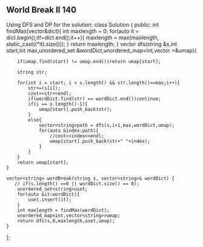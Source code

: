 ## World Break II 140

Using DFS and DP for the solution:
    class Solution {
public:
     int findMax(vector<string>&dict){
        int maxlength = 0;
        for(auto it = dict.begin();it!=dict.end();it++){
            maxlength = max(maxlength, static_cast<int>((*it).size()));
        }
            return maxlength;
    }
    vector<string> dfs(string &s,int start,int max,unordered_set<string> &wordDict,unordered_map<int,vector<string> >&umap){
        
        if(umap.find(start) != umap.end())return umap[start];
        
        string str;
        
        for(int i = start; i < s.length() && str.length()<=max;i++){
            str+=(s[i]);
            cout<<str<<endl;
            if(wordDict.find(str) == wordDict.end())continue;
            if(i == s.length()-1){
                umap[start].push_back(str);
            }
            else{
                vector<string>path = dfs(s,i+1,max,wordDict,umap);
                for(auto &index:path){
                    //cout<<index<<endl;
                    umap[start].push_back(str+" "+index);
                }
            }
        }
        return umap[start];
    }
    
    vector<string> wordBreak(string s, vector<string>& wordDict) {
       // if(s.length() ==0 || wordDict.size() == 0);
        unordered_set<string>uset;
        for(auto &it:wordDict){
            uset.insert(it);
        }
        int maxlength = findMax(wordDict);
        unordered_map<int,vector<string>>umap;
        return dfs(s,0,maxlength,uset,umap);
    }
    
};
    
